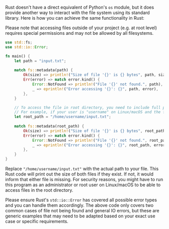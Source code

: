 Rust doesn't have a direct equivalent of Python's `os` module, but it does provide another way to interact with the file system using its standard library. Here is how you can achieve the same functionality in Rust:

Please note that accessing files outside of your project (e.g. at root level) requires special permissions and may not be allowed by all filesystems.

```rust
use std::fs;
use std::io::Error;

fn main() {
    let path = "input.txt";
    
    match fs::metadata(path) {
        Ok(size) => println!("Size of file '{}' is {} bytes", path, size.len()),
        Err(error) => match error.kind() {
            Error::NotFound => println!("File '{}' not found.", path),
            _ => eprintln!("Error accessing '{}': {}", path, error),
        },
    }

    // To access the file in root directory, you need to include full path. 
    // For example, if your user is "username" on Linux/macOS and the file is located at "/home/username/input.txt".
    let root_path = "/home/username/input.txt";
    
    match fs::metadata(root_path) {
        Ok(size) => println!("Size of file '{}' is {} bytes", root_path, size.len()),
        Err(error) => match error.kind() {
            Error::NotFound => println!("File '{}' not found.", root_path),
            _ => eprintln!("Error accessing '{}': {}", root_path, error),
        },
    }
}
```
Replace `"/home/username/input.txt"` with the actual path to your file. This Rust code will print out the size of both files if they exist. If not, it would inform that either file is missing. For security reasons, you might have to run this program as an administrator or root user on Linux/macOS to be able to access files in the root directory. 

Please ensure Rust's `std::io::Error` has covered all possible error types and you can handle them accordingly. The above code only covers two common cases of file not being found and general IO errors, but these are generic examples that may need to be adapted based on your exact use case or specific requirements.

